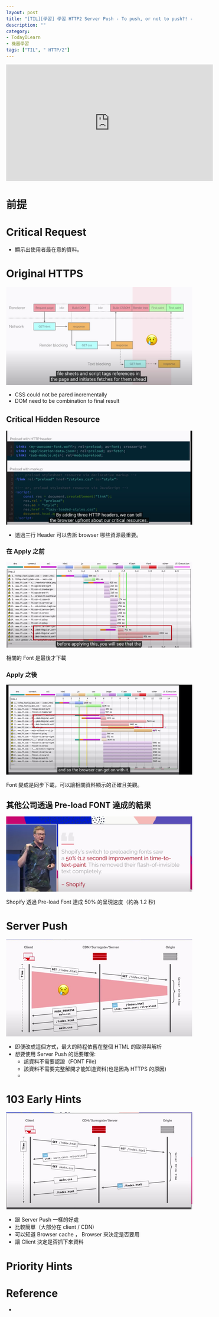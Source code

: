 ```yaml
---
layout: post
title: "[TIL][學習] 學習 HTTP2 Server Push - To push, or not to push?! - The future of HTTP/2 server push - Patrick Hamann"
description: ""
category: 
- TodayILearn
- 機器學習
tags: ["TIL", " HTTP/2"]
---
```


<iframe width="560" height="315" src="https://www.youtube.com/embed/cznVISavm-k" title="YouTube video player" frameborder="0" allow="accelerometer; autoplay; clipboard-write; encrypted-media; gyroscope; picture-in-picture" allowfullscreen></iframe>



# 前提




# Critical Request

- 顯示出使用者最在意的資料。

# Original HTTPS

![image-20211007144201246](../images/2021/image-20211007144201246.png)



- CSS could not be pared incrementally 
- DOM need to be combination to final result

## Critical Hidden Resource

![image-20211007144209222](../images/2021/image-20211007144209222.png)

- 透過三行 Header  可以告訴 browser 哪些資源最重要。

### 在 Apply 之前

![image-20211007144216401](../images/2021/image-20211007144216401.png)

相關的 Font 是最後才下載

### Apply 之後

![image-20211007144225091](../images/2021/image-20211007144225091.png)

Font 變成是同步下載，可以讓相關資料顯示的正確且美觀。

## 其他公司透過 Pre-load FONT 達成的結果



![image-20211007144414420](../images/2021/image-20211007144414420.png)

Shopify 透過 Pre-load Font 達成 50% 的呈現速度（約為 1.2 秒)

# Server Push  



![image-20211007150722497](../images/2021/image-20211007150722497.png)

- 即便改成這個方式，最大的時程依舊在整個 HTML 的取得與解析
- 想要使用 Server Push 的話要確保:
  - 該資料不需要認證（FONT File)
  - 該資料不需要完整解開才能知道資料(也是因為 HTTPS 的原因)
  - 







# 103 Early Hints



![image-20211007152227703](../images/2021/image-20211007152227703.png)

- 跟 Server Push 一樣的好處
- 比較簡單（大部分在 client / CDN)
- 可以知道 Browser cache ， Browser 來決定是否要用
- 讓 Client 決定是否抓下來資料

# Priority Hints



# Reference

- 
